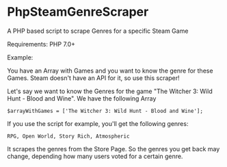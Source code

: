 # PhpSteamGenreScraper
A PHP based script to scrape Genres for a specific Steam Game

Requirements:
PHP 7.0+


Example:

You have an Array with Games and you want to know the genre for these Games. Steam doesn't have an API for it, so use this scraper!

Let's say we want to know the Genres for the game "The Witcher 3: Wild Hunt - Blood and Wine". We have the following Array 
```
$arrayWithGames = ['The Witcher 3: Wild Hunt - Blood and Wine'];
```

If you use the script for example, you'll get the following genres:
```
RPG, Open World, Story Rich, Atmospheric
```

It scrapes the genres from the Store Page. So the genres you get back may change, depending how many users voted for a certain genre.
